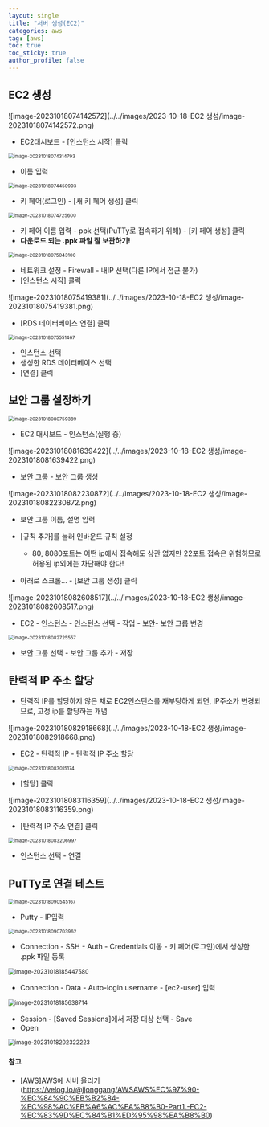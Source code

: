 ```yaml
---
layout: single
title: "서버 생성(EC2)"
categories: aws
tag: [aws]
toc: true
toc_sticky: true
author_profile: false
---
```


## EC2 생성

![image-20231018074142572](../../images/2023-10-18-EC2 생성/image-20231018074142572.png)

* EC2대시보드 - [인스턴스 시작] 클릭



<img src="../../images/2023-10-18-EC2 생성/image-20231018074314793.png" alt="image-20231018074314793" style="zoom:67%;" />

* 이름 입력



<img src="../../images/2023-10-18-EC2 생성/image-20231018074450993.png" alt="image-20231018074450993" style="zoom: 67%;" />

* 키 페어(로그인) - [새 키 페어 생성] 클릭



<img src="../../images/2023-10-18-EC2 생성/image-20231018074725600.png" alt="image-20231018074725600" style="zoom:67%;" />

* 키 페어 이름 입력 - ppk 선택(PuTTy로 접속하기 위해) - [키 페어 생성] 클릭
* **다운로드 되는 .ppk 파일 잘 보관하기!**



<img src="../../images/2023-10-18-EC2 생성/image-20231018075043100.png" alt="image-20231018075043100" style="zoom:67%;" />

* 네트워크 설정 - Firewall - 내IP 선택(다른 IP에서 접근 불가)
* [인스턴스 시작] 클릭



![image-20231018075419381](../../images/2023-10-18-EC2 생성/image-20231018075419381.png)

* [RDS 데이터베이스 연결] 클릭



<img src="../../images/2023-10-18-EC2 생성/image-20231018075551467.png" alt="image-20231018075551467" style="zoom:67%;" />

* 인스턴스 선택
* 생성한 RDS 데이터베이스 선택
* [연결] 클릭



## 보안 그룹 설정하기

<img src="../../images/2023-10-18-EC2 생성/image-20231018080759389.png" alt="image-20231018080759389" style="zoom:67%;" />

* EC2 대시보드 - 인스턴스(실행 중)



![image-20231018081639422](../../images/2023-10-18-EC2 생성/image-20231018081639422.png)

* 보안 그룹 - 보안 그룹 생성



![image-20231018082230872](../../images/2023-10-18-EC2 생성/image-20231018082230872.png)

* 보안 그룹 이름, 설명 입력
* [규칙 추가]를 눌러 인바운드 규칙 설정
  * 80, 8080포트는 어떤 ip에서 접속해도 상관 없지만 22포트 접속은 위험하므로 허용된 ip외에는 차단해야 한다!

* 아래로 스크롤... - [보안 그룹 생성] 클릭



![image-20231018082608517](../../images/2023-10-18-EC2 생성/image-20231018082608517.png)

* EC2 - 인스턴스 - 인스턴스 선택 - 작업 - 보안- 보안 그룹 변경



<img src="../../images/2023-10-18-EC2 생성/image-20231018082725557.png" alt="image-20231018082725557" style="zoom:67%;" />

* 보안 그룹 선택 - 보안 그룹 추가 - 저장



## 탄력적 IP 주소 할당

* 탄력적 IP를 할당하지 않은 채로 EC2인스턴스를 재부팅하게 되면, IP주소가 변경되므로, 고정 ip를 할당하는 개념 

![image-20231018082918668](../../images/2023-10-18-EC2 생성/image-20231018082918668.png)

* EC2 - 탄력적 IP - 탄력적 IP 주소 할당



<img src="../../images/2023-10-18-EC2 생성/image-20231018083015174.png" alt="image-20231018083015174" style="zoom:67%;" />

* [할당] 클릭



![image-20231018083116359](../../images/2023-10-18-EC2 생성/image-20231018083116359.png)

* [탄력적 IP 주소 연결] 클릭



<img src="../../images/2023-10-18-EC2 생성/image-20231018083206997.png" alt="image-20231018083206997" style="zoom:67%;" />

* 인스턴스 선택 - 연결



## PuTTy로 연결 테스트

<img src="../../images/2023-10-18-EC2 생성/image-20231018090545167.png" alt="image-20231018090545167" style="zoom:67%;" />

* Putty - IP입력



<img src="../../images/2023-10-18-EC2 생성/image-20231018090703962.png" alt="image-20231018090703962" style="zoom:67%;" />

* Connection - SSH - Auth - Credentials 이동 - 키 페어(로그인)에서 생성한 .ppk 파일 등록



<img src="../../images/2023-10-18-EC2 생성/image-20231018185447580.png" alt="image-20231018185447580" style="zoom: 80%;" />

* Connection - Data - Auto-login username - [ec2-user] 입력



<img src="../../images/2023-10-18-EC2 생성/image-20231018185638714.png" alt="image-20231018185638714" style="zoom:80%;" />

* Session - [Saved Sessions]에서 저장 대상 선택 - Save 
* Open



<img src="../../images/2023-10-18-EC2 생성/image-20231018202322223.png" alt="image-20231018202322223" style="zoom:80%;" />



#### 참고

* [AWS]AWS에 서버 올리기(https://velog.io/@jjonggang/AWSAWS%EC%97%90-%EC%84%9C%EB%B2%84-%EC%98%AC%EB%A6%AC%EA%B8%B0-Part1.-EC2-%EC%83%9D%EC%84%B1%ED%95%98%EA%B8%B0)
